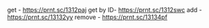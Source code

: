 get  - https://prnt.sc/1312paj
get by ID- https://prnt.sc/1312swc
add - https://prnt.sc/13132yy
remove -  https://prnt.sc/13134pf

